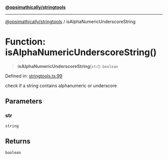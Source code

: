 [**@opsimathically/stringtools**](../README.md)

***

[@opsimathically/stringtools](../README.md) / isAlphaNumericUnderscoreString

# Function: isAlphaNumericUnderscoreString()

> **isAlphaNumericUnderscoreString**(`str`): `boolean`

Defined in: [stringtools.ts:99](https://github.com/opsimathically/stringtools/blob/19be7bae03961147b0747304375997adca8ccd4a/src/stringtools.ts#L99)

check if a string contains alphanumeric or underscore

## Parameters

### str

`string`

## Returns

`boolean`
